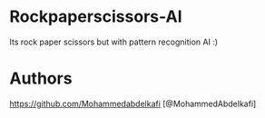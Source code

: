 # Rockpaperscissors-AI
Its rock paper scissors but with pattern recognition AI :)
# Authors
https://github.com/Mohammedabdelkafi [@MohammedAbdelkafi]
